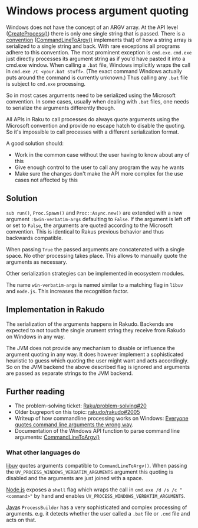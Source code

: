 Windows process argument quoting
================================

Windows does not have the concept of an ARGV array. At the API level ([CreateProcess()](https://docs.microsoft.com/en-us/windows/win32/api/processthreadsapi/nf-processthreadsapi-createprocessw)) there is only one single string that is passed. There is a [convention](https://docs.microsoft.com/en-us/previous-versions/17w5ykft(v=vs.85)) ([CommandLineToArgv()](https://docs.microsoft.com/en-us/windows/desktop/api/shellapi/nf-shellapi-commandlinetoargvw) implements that) of how a string array is serialized to a single string and back. With rare exceptions all programs adhere to this convention. The most prominent exception is `cmd.exe`. `cmd.exe` just directly processes its argument string as if you'd have pasted it into a cmd.exe window. When calling a `.bat` file, Windows implicitly wraps the call in `cmd.exe /C <your.bat stuff>`. (The exact command Windows actually puts around the command is currently unknown.) Thus calling any `.bat` file is subject to `cmd.exe` processing.

So in most cases arguments need to be serialized using the Microsoft convention. In some cases, usually when dealing with `.bat` files, one needs to serialize the arguments differently though.

All APIs in Raku to call processes do always quote arguments using the Microsoft convention and provide no escape hatch to disable the quoting. So it's impossible to call processes with a different serialization format.

A good solution should:

- Work in the common case without the user having to know about any of this
- Give enough control to the user to call any program the way he wants
- Make sure the changes don't make the API more complex for the use cases not affected by this


Solution
--------

`sub run()`, `Proc.Spawn()` and `Proc::Async.new()` are extended with a new argument `:$win-verbatim-args` defaulting to `False`. If the argument is left off or set to `False`, the arguments are quoted according to the Microsoft convention. This is identical to Rakus previous behavior and thus backwards compatible.

When passing `True` the passed arguments are concatenated with a single space. No other processing takes place. This allows to manually quote the arguments as necessary.

Other serialization strategies can be implemented in ecosystem modules.

The name `win-verbatim-args` is named similar to a matching flag in `libuv` and `node.js`. This increases the recognition factor.


Implementation in Rakudo
------------------------

The serialization of the arguments happens in Rakudo. Backends are expected to not touch the single arument string they receive from Rakudo on Windows in any way.

The JVM does not provide any mechanism to disable or influence the argument quoting in any way. It does however implement a sophisticated heuristic to guess which quoting the user might want and acts accordingly. So on the JVM backend the above described flag is ignored and arguments are passed as separate strings to the JVM backend.


Further reading
---------------

- The problem-solving ticket: [Raku/problem-solving#20](https://github.com/Raku/problem-solving/issues/20)
- Older bugreport on this topic: [rakudo/rakudo#2005](https://github.com/rakudo/rakudo/issues/2005)
- Writeup of how commandline processing works on Windows: [Everyone quotes command line arguments the wrong way](https://web.archive.org/web/20190109172835/https://blogs.msdn.microsoft.com/twistylittlepassagesallalike/2011/04/23/everyone-quotes-command-line-arguments-the-wrong-way/).
- Documentation of the Windows API function to parse command line arguments: [CommandLineToArgv()](https://docs.microsoft.com/en-us/windows/desktop/api/shellapi/nf-shellapi-commandlinetoargvw)


### What other languages do

[libuv](https://github.com/libuv/libuv/blob/c5593b51dc98715f7f32a919301b5801ebf1a8ce/src/win/process.c#L593) quotes arguments compatible to `CommandLineToArgv()`. When passing the `UV_PROCESS_WINDOWS_VERBATIM_ARGUMENTS` argument this quoting is disabled and the arguments are just joined with a space.

[Node.js](https://github.com/nodejs/node/blob/382e859afc7e66600dccfadd4125088444e063c3/lib/child_process.js#L486) exposes a `shell` flag which wraps the call in `cmd.exe /d /s /c "<command>"` by hand and enables `UV_PROCESS_WINDOWS_VERBATIM_ARGUMENTS`.

[Java](https://codewhitesec.blogspot.com/2016/02/java-and-command-line-injections-in-windows.html)s `ProcessBuilder` has a very sophisticated and complex processing of arguments. e.g. it detects whether the user called a `.bat` file or `.cmd` file and acts on that.